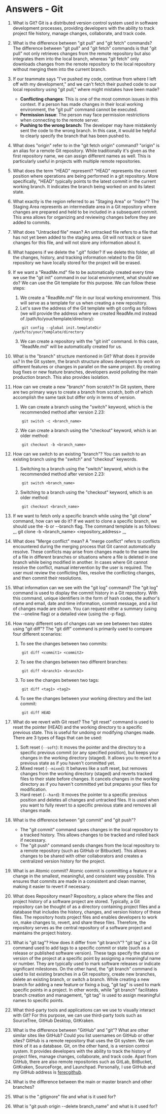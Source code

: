 # Answers - Git

1. What is Git?
    Git is a distributed version control system used in software development processes, providing developers with the ability to track project file history, manage changes, collaborate, and track code.

2. What is the difference between "git pull" and "git fetch" commands?
    The difference between "git pull" and "git fetch" commands is that "git pull" not only retrieves changes from the remote repository but also integrates them into the local branch, whereas "git fetch" only downloads changes from the remote repository to the local repository without merging them into the current branch.

3. If our teammate says "I've pushed my code, continue from where I left off with my development," and we can't fetch their pushed code to our local repository using "git pull," where might mistakes have been made?
    * **Conflicting changes**: This is one of the most common issues in this context. If a person has made changes in their local working environment, the "git pull" command cannot be executed.
    * **Permission issue**: The person may face permission restrictions when connecting to the remote server.
    * **Pushing to the wrong branch:** The developer may have mistakenly sent the code to the wrong branch. In this case, it would be helpful to clearly specify the branch that has been pushed to.

4. What does "origin" refer to in the "git fetch origin" command?
    "origin" is an alias for a remote Git repository. While traditionally it's given as the first repository name, we can assign different names as well. This is particularly useful in projects with multiple remote repositories.

5. What does the term "HEAD" represent?
    "HEAD" represents the current position where operations are being performed in a git repository. More specifically, "HEAD" typically points to the latest commit in the current working branch. It indicates the branch being worked on and its latest state.

6. What exactly is the region referred to as "Staging Area" or "Index"?
    The Staging Area represents an intermediate area in a Git repository where changes are prepared and held to be included in a subsequent commit. This area allows for organizing and reviewing changes before they are added to commits.

7. What does "Untracked file" mean?
    An untracked file refers to a file that has not yet been added to the staging area. Git will not track or save changes for this file, and will not store any information about it.

8. What happens if we delete the ".git" folder?
    If we delete this folder, all the changes, history, and tracking information related to the Git repository we have locally stored for the project will be erased.

9. If we want a "ReadMe.md" file to be automatically created every time we use the "git init" command in our local environment, what should we do?
    We can use the Git template for this purpose. We can follow these steps:
    1. We create a "ReadMe.md" file in our local working environment. This will serve as a template for us when creating a new repository.
    2. Let's save the address of the Git template with git config as follows (we will provide the address where we created ReadMe.md instead of /path/to/your/template/directory):
    ```
        git config --global init.templateDir /path/to/your/template/directory
    ```
    3. We can create a repository with the "git init" command. In this case, "ReadMe.md" will be automatically created for us.

10. What is the "branch" structure mentioned in Git? What does it provide us?
    In the Git system, the branch structure allows developers to work on different features or changes in parallel on the same project. By creating bug fixes or new feature branches, developers avoid polluting the main production branch. This also provides isolation.

11. How can we create a new "branch" from scratch?
    In Git system, there are two primary ways to create a branch from scratch, both of which accomplish the same task but differ only in terms of version.
    1. We can create a branch using the "switch" keyword, which is the recommended method after version 2.23:
    ```
        git switch -c <branch_name>
    ```
    2. We can create a branch using the "checkout" keyword, which is an older method:
    ```
        git checkout -b <branch_name>

12. How can we switch to an existing "branch"?
    You can switch to an existing branch using the "switch" and "checkout" keywords.
    1. Switching to a branch using the "switch" keyword, which is the recommended method after version 2.23:
    ```
        git switch <branch_name>
    ```
    2. Switching to a branch using the "checkout" keyword, which is an older method:
    ```
        git checkout <branch_name>

13. If we want to fetch only a specific branch while using the "git clone" command, how can we do it?
    If we want to clone a specific branch, we should use the -b or --branch flag. The command template is as follows:
    ,,,
        git clone -b <branch_name> <repository_address>
    ,,,

14. What does "Merge conflict" mean?
    A "merge conflict" refers to conflicts encountered during the merging process that Git cannot automatically resolve. These conflicts may arise from changes made to the same line of a file in different branches or situations where a file is deleted in one branch while being modified in another. In cases where Git cannot resolve the conflict, manual intervention by the user is required. The user must review the conflicting files, resolve the conflicting changes, and then commit their resolutions.

15. What information can we see with the "git log" command?
    The "git log" command is used to display the commit history in a Git repository. With this command, unique identifiers in the form of hash codes, the author's name and email, date and time information, commit message, and a list of changes made are shown. You can request either a summary (using the --oneline flag) or a detailed view (using the -p flag).

16. How many different sets of changes can we see between two states using "git diff"?
    The "git diff" command is primarily used to compare four different scenarios:
    1. To see the changes between two commits:
    ```
        git diff <commit1> <commit2>
    ```
    2. To see the changes between two different branches:
    ```
        git diff <branch1> <branch2>
    ```
    3. To see the changes between two tags:
    ```
        git diff <tag1> <tag2>
    ```
    4. To see the changes between your working directory and the last commit:
    ```
        git diff HEAD
    ```

17. What do we revert with Git reset?
    The "git reset" command is used to reset the pointer (HEAD) and the working directory to a specific previous state. This is useful for undoing or modifying changes made. There are 3 types of flags that can be used:

    1. Soft reset (`--soft`): It moves the pointer and the directory to a specific previous commit (or any specified position), but keeps your changes in the working directory (staged). It allows you to revert to a previous state as if you haven't committed yet.
    2. Mixed reset (`--mixed`): It behaves like a soft reset, but removes changes from the working directory (staged) and reverts tracked files to their state before changes. It cancels changes in the working directory as if you haven't committed yet but prepares your files for modification.
    3. Hard reset (`--hard`): It moves the pointer to a specific previous position and deletes all changes and untracked files. It is used when you want to fully revert to a specific previous state and removes all changes made.

18. What is the difference between "git commit" and "git push"?
    * The "git commit" command saves changes in the local repository to a tracked history. This allows changes to be tracked and rolled back if necessary.
    * The "git push" command sends changes from the local repository to a remote repository (such as GitHub or Bitbucket). This allows changes to be shared with other collaborators and creates a centralized version history for the project.

19. What is an Atomic commit?
    Atomic commit is committing a feature or a change in the smallest, meaningful, and consistent way possible. This ensures that commits are made in a consistent and clean manner, making it easier to revert if necessary.

20. What does Repository mean?
    Repository, a place where the files and project history of a software project are stored. Typically, a Git repository can be thought of as a directory containing project files and a database that includes the history, changes, and version history of these files. The repository hosts project files and enables developers to work on, make changes to, revert, and share these files. Therefore, the repository serves as the central repository of a software project and maintains the project history.

21. What is "git tag"? How does it differ from "git branch"?
    "git tag" is a Git command used to add tags to a specific commit or state (such as a release or published software version). These tags specify the status or version of the project at a specific point by assigning a meaningful name or number. They are typically used to mark software releases or indicate significant milestones.
    On the other hand, the "git branch" command is used to list existing branches in a Git repository, create new branches, delete an existing branch, or switch a branch. While creating a new branch for adding a new feature or fixing a bug, "git tag" is used to mark specific points in a project. In other words, while "git branch" facilitates branch creation and management, "git tag" is used to assign meaningful names to specific points.

22. What third-party tools and applications can we use to visually interact with Git?
    For this purpose, we can use third-party tools such as SourceTree, GitHub Desktop, GitKraken.

23. What is the difference between "GitHub" and "git"? What are other similar sites like GitHub? Could you list usernames on GitHub or other sites?
    GitHub is a remote repository that uses the Git system. We can think of it as a database. Git, on the other hand, is a version control system. It provides developers with the ability to track the history of project files, manage changes, collaborate, and track code. Apart from GitHub, there are also remote repositories such as GitLab, BitBucket, GitKraken, SourceForge, and Launchpad. Personally, I use GitHub and my GitHub address is [ferecgithub](https://github.com/ferecgithub).

24. What is the difference between the main or master branch and other branches?
25. What is the ".gitignore" file and what is it used for?
26. What is "git push origin --delete branch_name" and what is it used for?